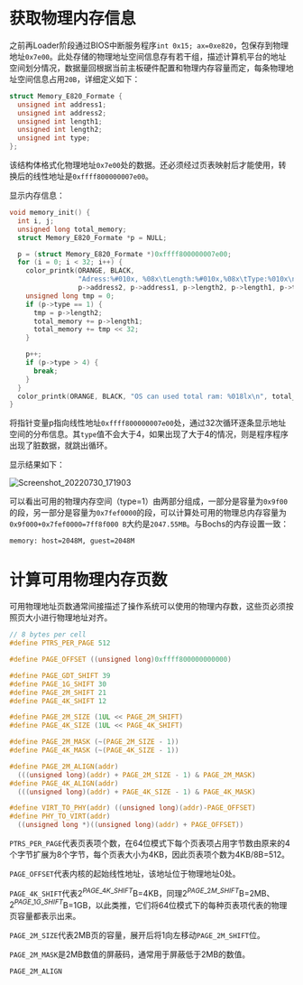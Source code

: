  

# 获取物理内存信息

之前再Loader阶段通过BIOS中断服务程序`int 0x15; ax=0xe820`，包保存到物理地址`0x7e00`。此处存储的物理地址空间信息存有若干组，描述计算机平台的地址空间划分情况，数据量回根据当前主板硬件配置和物理内存容量而定，每条物理地址空间信息占用`20B`，详细定义如下：

```c
struct Memory_E820_Formate {
  unsigned int address1;
  unsigned int address2;
  unsigned int length1;
  unsigned int length2;
  unsigned int type;
};
```

该结构体格式化物理地址`0x7e00`处的数据。还必须经过页表映射后才能使用，转换后的线性地址是`0xffff800000007e00`。

显示内存信息：

```c
void memory_init() {
  int i, j;
  unsigned long total_memory;
  struct Memory_E820_Formate *p = NULL;

  p = (struct Memory_E820_Formate *)0xffff800000007e00;
  for (i = 0; i < 32; i++) {
    color_printk(ORANGE, BLACK,
                 "Adress:%#010x, %08x\tLength:%#010x,%08x\tType:%010x\n",
                 p->address2, p->address1, p->length2, p->length1, p->type);
    unsigned long tmp = 0;
    if (p->type == 1) {
      tmp = p->length2;
      total_memory += p->length1;
      total_memory += tmp << 32;
    }

    p++;
    if (p->type > 4) {
      break;
    }
  }
  color_printk(ORANGE, BLACK, "OS can used total ram: %018lx\n", total_memory);
}
```

将指针变量p指向线性地址`0xffff800000007e00`处，通过32次循环逐条显示地址空间的分布信息。其`type`值不会大于4，如果出现了大于4的情况，则是程序程序出现了脏数据，就跳出循环。

显示结果如下：

![Screenshot_20220730_171903](https://img.ansore.top/2022/07/30/01adba18271c8dc6d6427b89bebe9d89.png)

可以看出可用的物理内存空间（type=1）由两部分组成，一部分是容量为`0x9f00`的段，另一部分是容量为`0x7fef0000`的段，可以计算处可用的物理总内存容量为`0x9f000+0x7fef0000=7ff8f000 B`大约是`2047.55MB`。与Bochs的内存设置一致：

```
memory: host=2048M, guest=2048M
```

# 计算可用物理内存页数

可用物理地址页数通常间接描述了操作系统可以使用的物理内存数，这些页必须按照页大小进行物理地址对齐。

```c
// 8 bytes per cell
#define PTRS_PER_PAGE 512

#define PAGE_OFFSET ((unsigned long)0xffff800000000000)

#define PAGE_GDT_SHIFT 39
#define PAGE_1G_SHIFT 30
#define PAGE_2M_SHIFT 21
#define PAGE_4K_SHIFT 12

#define PAGE_2M_SIZE (1UL << PAGE_2M_SHIFT)
#define PAGE_4K_SIZE (1UL << PAGE_4K_SHIFT)

#define PAGE_2M_MASK (~(PAGE_2M_SIZE - 1))
#define PAGE_4K_MASK (~(PAGE_4K_SIZE - 1))

#define PAGE_2M_ALIGN(addr)                                                    \
  (((unsigned long)(addr) + PAGE_2M_SIZE - 1) & PAGE_2M_MASK)
#define PAGE_4K_ALIGN(addr)                                                    \
  (((unsigned long)(addr) + PAGE_4K_SIZE - 1) & PAGE_4K_MASK)

#define VIRT_TO_PHY(addr) ((unsigned long)(addr)-PAGE_OFFSET)
#define PHY_TO_VIRT(addr)                                                      \
  ((unsigned long *)((unsigned long)(addr) + PAGE_OFFSET))
```

`PTRS_PER_PAGE`代表页表项个数，在64位模式下每个页表项占用字节数由原来的4个字节扩展为8个字节，每个页表大小为4KB，因此页表项个数为4KB/8B=512。

`PAGE_OFFSET`代表内核的起始线性地址，该地址位于物理地址0处。

`PAGE_4K_SHIFT`代表$2^{PAGE\_4K\_SHIFT}$B=4KB，同理$2^{PAGE\_2M\_SHIFT}$B=2MB、$2^{PAGE\_1G\_SHIFT}$B=1GB，以此类推，它们将64位模式下的每种页表项代表的物理页容量都表示出来。

`PAGE_2M_SIZE`代表2MB页的容量，展开后将1向左移动`PAGE_2M_SHIFT`位。

`PAGE_2M_MASK`是2MB数值的屏蔽码，通常用于屏蔽低于2MB的数值。

`PAGE_2M_ALIGN`
